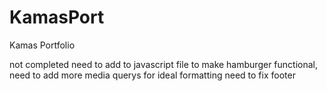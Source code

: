 # KamasPort
Kamas Portfolio


not completed need to add to javascript file to make hamburger functional, need to add more media querys for ideal formatting
need to fix footer
